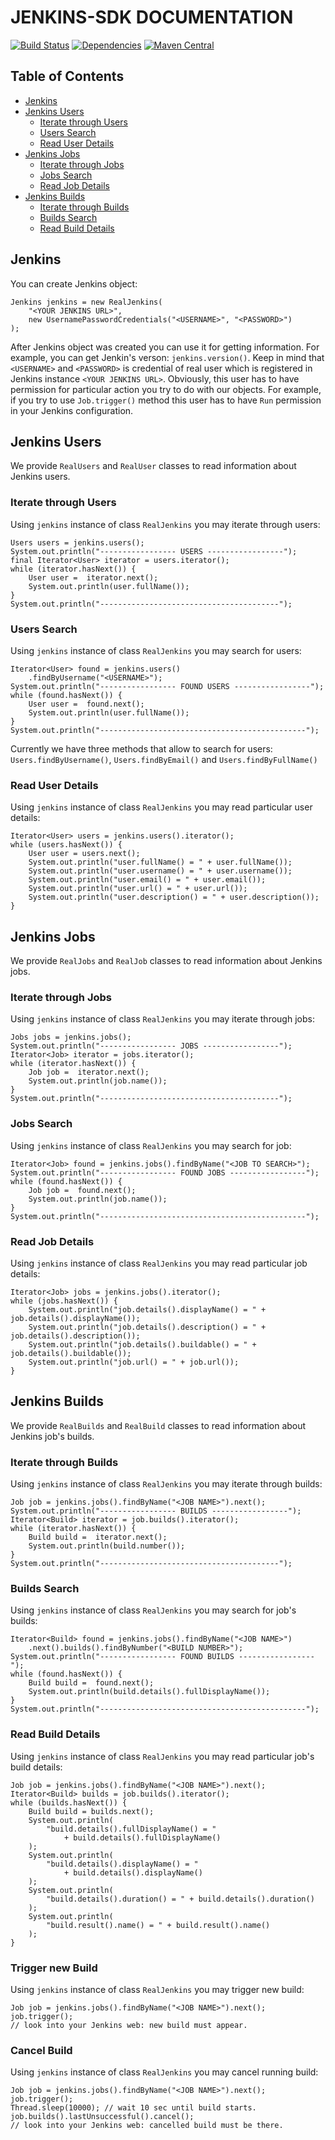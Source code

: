 # JENKINS-SDK DOCUMENTATION
[![Build Status](https://travis-ci.org/aistomin/jenkins-sdk.svg?branch=master)](https://travis-ci.org/aistomin/jenkins-sdk)
[![Dependencies](https://www.versioneye.com/user/projects/56b7e8d2f6e506003159ac3c/badge.svg?style=flat)](https://www.versioneye.com/user/projects/56b7e8d2f6e506003159ac3c)
[![Maven Central](https://maven-badges.herokuapp.com/maven-central/com.github.aistomin/jenkins-sdk/badge.svg)](https://maven-badges.herokuapp.com/maven-central/com.github.aistomin/jenkins-sdk)

## Table of Contents
* [Jenkins](#jenkins)  
* [Jenkins Users](#jenkins-users)  
    * [Iterate through Users](#iterate-through-users)
    * [Users Search](#users-search) 
    * [Read User Details](#read-user-details)
* [Jenkins Jobs](#jenkins-jobs)  
    * [Iterate through Jobs](#iterate-through-jobs)
    * [Jobs Search](#jobs-search) 
    * [Read Job Details](#read-job-details)
* [Jenkins Builds](#jenkins-builds)  
    * [Iterate through Builds](#iterate-through-builds)
    * [Builds Search](#builds-search) 
    * [Read Build Details](#read-build-details) 

## Jenkins
You can create Jenkins object:
```
Jenkins jenkins = new RealJenkins(
    "<YOUR JENKINS URL>",
    new UsernamePasswordCredentials("<USERNAME>", "<PASSWORD>")
);
```
After Jenkins object was created you can use it for getting information. For
example, you can get Jenkin's verson: ```jenkins.version()```.
Keep in mind that `<USERNAME>` and `<PASSWORD>` is credential of real user
which is registered in Jenkins instance `<YOUR JENKINS URL>`. Obviously, this
user has to have permission for particular action you try to do with our objects.
For example, if you try to use `Job.trigger()` method this user has to have `Run`
permission in your Jenkins configuration.

## Jenkins Users 
We provide ```RealUsers``` and ```RealUser``` classes to read information about
Jenkins users.

### Iterate through Users
Using ```jenkins``` instance of class ```RealJenkins``` you may iterate through
users:
```
Users users = jenkins.users();
System.out.println("----------------- USERS -----------------");
final Iterator<User> iterator = users.iterator();
while (iterator.hasNext()) {
    User user =  iterator.next();
    System.out.println(user.fullName());
}
System.out.println("----------------------------------------");
```

### Users Search
Using ```jenkins``` instance of class ```RealJenkins``` you may search for
users:
```
Iterator<User> found = jenkins.users()
    .findByUsername("<USERNAME>");
System.out.println("----------------- FOUND USERS -----------------");
while (found.hasNext()) {
    User user =  found.next();
    System.out.println(user.fullName());
}
System.out.println("----------------------------------------------");
```
Currently we have three methods that allow to search for users:
`Users.findByUsername()`, `Users.findByEmail()` and `Users.findByFullName()`

### Read User Details
Using ```jenkins``` instance of class ```RealJenkins``` you may read particular
user details:
```
Iterator<User> users = jenkins.users().iterator();
while (users.hasNext()) {
    User user = users.next();
    System.out.println("user.fullName() = " + user.fullName());
    System.out.println("user.username() = " + user.username());
    System.out.println("user.email() = " + user.email());
    System.out.println("user.url() = " + user.url());
    System.out.println("user.description() = " + user.description());
}
```

## Jenkins Jobs 
We provide ```RealJobs``` and ```RealJob``` classes to read information about
Jenkins jobs.

### Iterate through Jobs
Using ```jenkins``` instance of class ```RealJenkins``` you may iterate through
jobs:
```
Jobs jobs = jenkins.jobs();
System.out.println("----------------- JOBS -----------------");
Iterator<Job> iterator = jobs.iterator();
while (iterator.hasNext()) {
    Job job =  iterator.next();
    System.out.println(job.name());
}
System.out.println("----------------------------------------");
```

### Jobs Search
Using ```jenkins``` instance of class ```RealJenkins``` you may search for
job:
```
Iterator<Job> found = jenkins.jobs().findByName("<JOB TO SEARCH>");
System.out.println("----------------- FOUND JOBS -----------------");
while (found.hasNext()) {
    Job job =  found.next();
    System.out.println(job.name());
}
System.out.println("----------------------------------------------");
```

### Read Job Details
Using ```jenkins``` instance of class ```RealJenkins``` you may read particular
job details:
```
Iterator<Job> jobs = jenkins.jobs().iterator();
while (jobs.hasNext()) {
    System.out.println("job.details().displayName() = " + job.details().displayName());
    System.out.println("job.details().description() = " + job.details().description());
    System.out.println("job.details().buildable() = " + job.details().buildable());
    System.out.println("job.url() = " + job.url());
}
```

## Jenkins Builds 
We provide ```RealBuilds``` and ```RealBuild``` classes to read information about
Jenkins job's builds.

### Iterate through Builds
Using ```jenkins``` instance of class ```RealJenkins``` you may iterate through
builds:
```
Job job = jenkins.jobs().findByName("<JOB NAME>").next();
System.out.println("----------------- BUILDS -----------------");
Iterator<Build> iterator = job.builds().iterator();
while (iterator.hasNext()) {
    Build build =  iterator.next();
    System.out.println(build.number());
}
System.out.println("----------------------------------------");
```

### Builds Search
Using ```jenkins``` instance of class ```RealJenkins``` you may search for
job's builds:
```
Iterator<Build> found = jenkins.jobs().findByName("<JOB NAME>")
    .next().builds().findByNumber("<BUILD NUMBER>");
System.out.println("----------------- FOUND BUILDS -----------------");
while (found.hasNext()) {
    Build build =  found.next();
    System.out.println(build.details().fullDisplayName());
}
System.out.println("----------------------------------------------");
```

### Read Build Details
Using ```jenkins``` instance of class ```RealJenkins``` you may read particular
job's build details:
```
Job job = jenkins.jobs().findByName("<JOB NAME>").next();
Iterator<Build> builds = job.builds().iterator();
while (builds.hasNext()) {
    Build build = builds.next();
    System.out.println(
        "build.details().fullDisplayName() = "
            + build.details().fullDisplayName()
    );
    System.out.println(
        "build.details().displayName() = "
            + build.details().displayName()
    );
    System.out.println(
        "build.details().duration() = " + build.details().duration()
    );
    System.out.println(
        "build.result().name() = " + build.result().name()
    );
}
```

### Trigger new Build
Using ```jenkins``` instance of class ```RealJenkins``` you may trigger new 
build:
```
Job job = jenkins.jobs().findByName("<JOB NAME>").next();
job.trigger();
// look into your Jenkins web: new build must appear.
```

### Cancel Build
Using ```jenkins``` instance of class ```RealJenkins``` you may cancel running 
build:
```
Job job = jenkins.jobs().findByName("<JOB NAME>").next();
job.trigger();
Thread.sleep(10000); // wait 10 sec until build starts.
job.builds().lastUnsuccessful().cancel();
// look into your Jenkins web: cancelled build must be there.
```